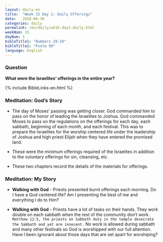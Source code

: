 ```yaml
---
layout: daily-en
title:  "Week 15 Day 1: Daily Offerings"
date:   2018-04-30
categories: daily
permalink: /en/daily/wk15-day1-daily.html
weekNum: 15
dayNum: 1
bibleTitle1: "Numbers 28-29"
bibleTitle2: "Psalm 99"
language: English
---
```


### Question
**What were the Israelites’ offerings in the entire year?**

{% include BibleLinks-en.html %}

### Meditation: God’s Story
+ The day of Moses’ passing was getting closer. God commanded him to pass on the honor of leading the Israelites to Joshua. God commanded Moses to pass on the regulations on the offerings for each day, each sabbath, beginning of each month, and each festival. This was to prepare the Israelites for the worship centered life under the leadership of Joshua and high priest Elijah when they have entered the promised land.

+ These were the minimum offerings required of the Israelites in addition to the voluntary offerings for sin, cleansing, etc.

+ These two chapters record the details of the materials for offerings.

### Meditation: My Story
+ **Walking with God** - Priests presented burnt offerings each morning. Do I have a God centered life? Am I presenting the best of me and everything I do to Him?

+ **Walking with God** - Priests have a lot of tasks on their hands. They work double on each sabbath when the rest of the community don’t work. `Matthew 12:5, the priests on Sabbath duty in the temple desecrate the Sabbath and yet are innocent.` No work is allowed during sabbath and many other festivals so God is worshipped with our full attention. Have I been ignorant about those days that are set apart for worshiping?
